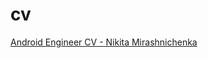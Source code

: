 # cv
[Android Engineer CV - Nikita Mirashnichenka](https://github.com/MikitaMirosha/cv/blob/master/Android%20Engineer%20-%20Nikita%20M.pdf)
